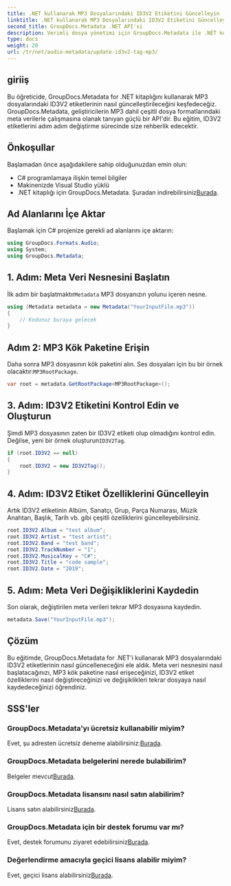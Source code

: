 ```yaml
---
title: .NET kullanarak MP3 Dosyalarındaki ID3V2 Etiketini Güncelleyin
linktitle: .NET kullanarak MP3 Dosyalarındaki ID3V2 Etiketini Güncelleyin
second_title: GroupDocs.Metadata .NET API'si
description: Verimli dosya yönetimi için GroupDocs.Metadata ile .NET kullanarak MP3 dosyalarındaki ID3V2 etiketlerini nasıl güncelleyeceğinizi öğrenin.
type: docs
weight: 20
url: /tr/net/audio-metadata/update-id3v2-tag-mp3/
---
```

## giriiş
Bu öğreticide, GroupDocs.Metadata for .NET kitaplığını kullanarak MP3 dosyalarındaki ID3V2 etiketlerinin nasıl güncelleştirileceğini keşfedeceğiz. GroupDocs.Metadata, geliştiricilerin MP3 dahil çeşitli dosya formatlarındaki meta verilerle çalışmasına olanak tanıyan güçlü bir API'dir. Bu eğitim, ID3V2 etiketlerini adım adım değiştirme sürecinde size rehberlik edecektir.
## Önkoşullar
Başlamadan önce aşağıdakilere sahip olduğunuzdan emin olun:
- C# programlamaya ilişkin temel bilgiler
- Makinenizde Visual Studio yüklü
-  .NET kitaplığı için GroupDocs.Metadata. Şuradan indirebilirsiniz[Burada](https://releases.groupdocs.com/metadata/net/).

## Ad Alanlarını İçe Aktar
Başlamak için C# projenize gerekli ad alanlarını içe aktarın:
```csharp
using GroupDocs.Formats.Audio;
using System;
using GroupDocs.Metadata;
```
## 1. Adım: Meta Veri Nesnesini Başlatın
 İlk adım bir başlatmaktır`Metadata` MP3 dosyanızın yolunu içeren nesne.
```csharp
using (Metadata metadata = new Metadata("YourInputFile.mp3"))
{
    // Kodunuz buraya gelecek
}
```
## Adım 2: MP3 Kök Paketine Erişin
 Daha sonra MP3 dosyasının kök paketini alın. Ses dosyaları için bu bir örnek olacaktır:`MP3RootPackage`.
```csharp
var root = metadata.GetRootPackage<MP3RootPackage>();
```
## 3. Adım: ID3V2 Etiketini Kontrol Edin ve Oluşturun
 Şimdi MP3 dosyasının zaten bir ID3V2 etiketi olup olmadığını kontrol edin. Değilse, yeni bir örnek oluşturun`ID3V2Tag`.
```csharp
if (root.ID3V2 == null)
{
    root.ID3V2 = new ID3V2Tag();
}
```
## 4. Adım: ID3V2 Etiket Özelliklerini Güncelleyin
Artık ID3V2 etiketinin Albüm, Sanatçı, Grup, Parça Numarası, Müzik Anahtarı, Başlık, Tarih vb. gibi çeşitli özelliklerini güncelleyebilirsiniz.
```csharp
root.ID3V2.Album = "test album";
root.ID3V2.Artist = "test artist";
root.ID3V2.Band = "test band";
root.ID3V2.TrackNumber = "1";
root.ID3V2.MusicalKey = "C#";
root.ID3V2.Title = "code sample";
root.ID3V2.Date = "2019";
```
## 5. Adım: Meta Veri Değişikliklerini Kaydedin
Son olarak, değiştirilen meta verileri tekrar MP3 dosyasına kaydedin.
```csharp
metadata.Save("YourInputFile.mp3");
```

## Çözüm
Bu eğitimde, GroupDocs.Metadata for .NET'i kullanarak MP3 dosyalarındaki ID3V2 etiketlerinin nasıl güncelleneceğini ele aldık. Meta veri nesnesini nasıl başlatacağınızı, MP3 kök paketine nasıl erişeceğinizi, ID3V2 etiket özelliklerini nasıl değiştireceğinizi ve değişiklikleri tekrar dosyaya nasıl kaydedeceğinizi öğrendiniz.

## SSS'ler
### GroupDocs.Metadata'yı ücretsiz kullanabilir miyim?
 Evet, şu adresten ücretsiz deneme alabilirsiniz:[Burada](https://releases.groupdocs.com/).
### GroupDocs.Metadata belgelerini nerede bulabilirim?
 Belgeler mevcut[Burada](https://reference.groupdocs.com/metadata/net/).
### GroupDocs.Metadata lisansını nasıl satın alabilirim?
 Lisans satın alabilirsiniz[Burada](https://purchase.groupdocs.com/buy).
### GroupDocs.Metadata için bir destek forumu var mı?
 Evet, destek forumunu ziyaret edebilirsiniz[Burada](https://forum.groupdocs.com/c/metadata/14).
### Değerlendirme amacıyla geçici lisans alabilir miyim?
 Evet, geçici lisans alabilirsiniz[Burada](https://purchase.groupdocs.com/temporary-license/).